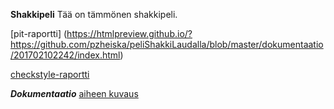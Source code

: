**Shakkipeli**
Tää on tämmönen shakkipeli.

[pit-raportti] (https://htmlpreview.github.io/?https://github.com/pzheiska/peliShakkiLaudalla/blob/master/dokumentaatio/201702102242/index.html)


[checkstyle-raportti](https://htmlpreview.github.io/?https://github.com/pzheiska/peliShakkiLaudalla/blob/master/dokumentaatio/site/checkstyle.html)




***Dokumentaatio***
[aiheen kuvaus](dokumentaatio/aiheenKuvausJaRakenne.md)
